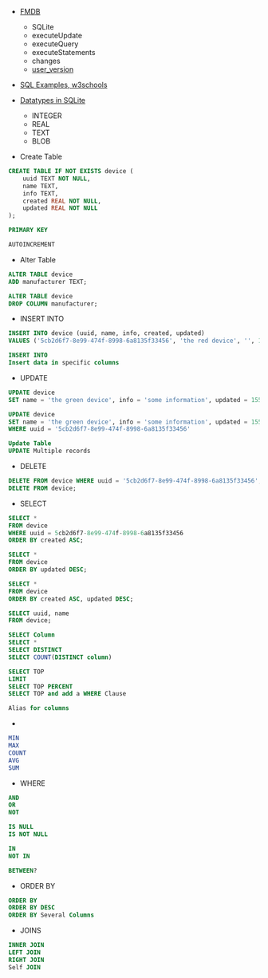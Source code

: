 * [FMDB](https://github.com/ccgus/fmdb)
  * SQLite
  * executeUpdate
  * executeQuery
  * executeStatements
  * changes
  * [user_version](https://github.com/ccgus/fmdb/issues/210)

* [SQL Examples, w3schools](https://www.w3schools.com/sql/sql_examples.asp)

* [Datatypes in SQLite](https://www.sqlite.org/datatype3.html)
  * INTEGER
  * REAL
  * TEXT
  * BLOB

* Create Table
``` SQL
CREATE TABLE IF NOT EXISTS device (
    uuid TEXT NOT NULL,
    name TEXT,
    info TEXT,
    created REAL NOT NULL,
    updated REAL NOT NULL
);

PRIMARY KEY

AUTOINCREMENT
```

* Alter Table
```SQL
ALTER TABLE device
ADD manufacturer TEXT;

ALTER TABLE device
DROP COLUMN manufacturer;
```

* INSERT INTO
```SQL
INSERT INTO device (uuid, name, info, created, updated)
VALUES ('5cb2d6f7-8e99-474f-8998-6a8135f33456', 'the red device', '', 1554790063.342, 1554790063.342);
```

```SQL
INSERT INTO
Insert data in specific columns
```

* UPDATE
``` SQL
UPDATE device
SET name = 'the green device', info = 'some information', updated = 1554791346.762;

UPDATE device
SET name = 'the green device', info = 'some information', updated = 1554791346.762
WHERE uuid = '5cb2d6f7-8e99-474f-8998-6a8135f33456'
```

``` SQL
Update Table
UPDATE Multiple records

```

* DELETE
```SQL
DELETE FROM device WHERE uuid = '5cb2d6f7-8e99-474f-8998-6a8135f33456';
DELETE FROM device;
```

* SELECT
```SQL
SELECT *
FROM device
WHERE uuid = 5cb2d6f7-8e99-474f-8998-6a8135f33456
ORDER BY created ASC;

SELECT *
FROM device
ORDER BY updated DESC;

SELECT *
FROM device
ORDER BY created ASC, updated DESC;

SELECT uuid, name
FROM device;
```

```SQL
SELECT Column
SELECT *
SELECT DISTINCT
SELECT COUNT(DISTINCT column)

SELECT TOP
LIMIT
SELECT TOP PERCENT
SELECT TOP and add a WHERE Clause

Alias for columns
```

* 
```SQL
MIN
MAX
COUNT
AVG
SUM
```

* WHERE
```SQL
AND
OR
NOT

IS NULL
IS NOT NULL

IN
NOT IN

BETWEEN?
```

* ORDER BY
```SQL
ORDER BY
ORDER BY DESC
ORDER BY Several Columns
```

* JOINS
```SQL
INNER JOIN
LEFT JOIN
RIGHT JOIN
Self JOIN
```
